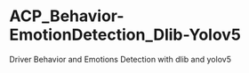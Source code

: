 # ACP_Behavior-EmotionDetection_Dlib-Yolov5
Driver Behavior and Emotions Detection with dlib and yolov5
